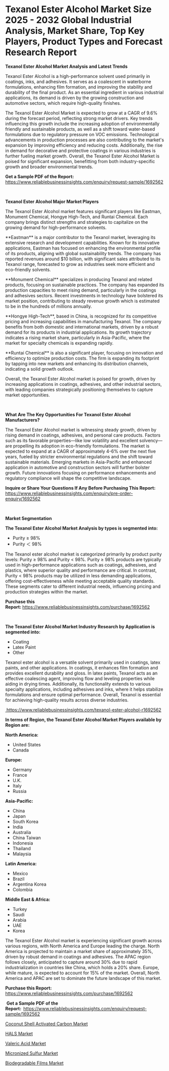 <p><h1>Texanol Ester Alcohol Market Size 2025 - 2032 Global Industrial Analysis, Market Share, Top Key Players, Product Types and Forecast Research Report</h1></p><p><strong>Texanol Ester Alcohol Market Analysis and Latest Trends</strong></p>
<p><p>Texanol Ester Alcohol is a high-performance solvent used primarily in coatings, inks, and adhesives. It serves as a coalescent in waterborne formulations, enhancing film formation, and improving the stability and durability of the final product. As an essential ingredient in various industrial applications, its demand is driven by the growing construction and automotive sectors, which require high-quality finishes. </p><p>The Texanol Ester Alcohol Market is expected to grow at a CAGR of 9.6% during the forecast period, reflecting strong market drivers. Key trends influencing this growth include the increasing adoption of environmentally friendly and sustainable products, as well as a shift toward water-based formulations due to regulatory pressure on VOC emissions. Technological advancements in production processes are also contributing to the market's expansion by improving efficiency and reducing costs. Additionally, the rise in demand for decorative and protective coatings in various industries is further fueling market growth. Overall, the Texanol Ester Alcohol Market is poised for significant expansion, benefitting from both industry-specific growth and broader environmental trends.</p></p>
<p><strong>Get a Sample PDF of the Report:&nbsp;</strong> <a href="https://www.reliablebusinessinsights.com/enquiry/request-sample/1692562?utm_campaign=63&utm_medium=2&utm_source=Github&utm_content=ia&utm_term=02042025&utm_id=texanol-ester-alcohol">https://www.reliablebusinessinsights.com/enquiry/request-sample/1692562</a></p>
<p>&nbsp;</p>
<p><strong>Texanol Ester Alcohol Major Market Players</strong></p>
<p><p>The Texanol Ester Alcohol market features significant players like Eastman, Monument Chemical, Hongye High-Tech, and Runtai Chemical. Each company brings distinct strengths and strategies to capitalize on the growing demand for high-performance solvents.</p><p>**Eastman** is a major contributor to the Texanol market, leveraging its extensive research and development capabilities. Known for its innovative applications, Eastman has focused on enhancing the environmental profile of its products, aligning with global sustainability trends. The company has reported revenues around $10 billion, with significant sales attributed to its Texanol range, forecasted to grow as industries seek more efficient and eco-friendly solvents.</p><p>**Monument Chemical** specializes in producing Texanol and related products, focusing on sustainable practices. The company has expanded its production capacities to meet rising demand, particularly in the coatings and adhesives sectors. Recent investments in technology have bolstered its market position, contributing to steady revenue growth which is estimated to be in the hundreds of millions annually.</p><p>**Hongye High-Tech**, based in China, is recognized for its competitive pricing and increasing capabilities in manufacturing Texanol. The company benefits from both domestic and international markets, driven by a robust demand for its products in industrial applications. Its growth trajectory indicates a rising market share, particularly in Asia-Pacific, where the market for specialty chemicals is expanding rapidly.</p><p>**Runtai Chemical** is also a significant player, focusing on innovation and efficiency to optimize production costs. The firm is expanding its footprint by tapping into new markets and enhancing its distribution channels, indicating a solid growth outlook.</p><p>Overall, the Texanol Ester Alcohol market is poised for growth, driven by increasing applications in coatings, adhesives, and other industrial sectors, with leading companies strategically positioning themselves to capture market opportunities.</p></p>
<p>&nbsp;</p>
<p><strong>What Are The Key Opportunities For Texanol Ester Alcohol Manufacturers?</strong></p>
<p><p>The Texanol Ester Alcohol market is witnessing steady growth, driven by rising demand in coatings, adhesives, and personal care products. Factors such as its favorable properties—like low volatility and excellent solvency—are propelling its adoption in eco-friendly formulations. The market is expected to expand at a CAGR of approximately 4-6% over the next five years, fueled by stricter environmental regulations and the shift toward sustainable materials. Emerging markets in Asia-Pacific and enhanced application in automotive and construction sectors will further bolster growth. Future innovations focusing on performance enhancements and regulatory compliance will shape the competitive landscape.</p></p>
<p><strong>Inquire or Share Your Questions If Any Before Purchasing This Report:</strong> <a href="https://www.reliablebusinessinsights.com/enquiry/pre-order-enquiry/1692562?utm_campaign=63&utm_medium=2&utm_source=Github&utm_content=ia&utm_term=02042025&utm_id=texanol-ester-alcohol">https://www.reliablebusinessinsights.com/enquiry/pre-order-enquiry/1692562</a></p>
<p>&nbsp;</p>
<p><strong>Market Segmentation</strong></p>
<p><strong>The Texanol Ester Alcohol Market Analysis by types is segmented into:</strong></p>
<p><ul><li>Purity ≥ 98%</li><li>Purity ＜ 98%</li></ul></p>
<p><p>The Texanol ester alcohol market is categorized primarily by product purity levels: Purity ≥ 98% and Purity < 98%. Purity ≥ 98% products are typically used in high-performance applications such as coatings, adhesives, and plastics, where superior quality and performance are critical. In contrast, Purity < 98% products may be utilized in less demanding applications, offering cost-effectiveness while meeting acceptable quality standards. These segments cater to different industrial needs, influencing pricing and production strategies within the market.</p></p>
<p><strong>Purchase this Report:&nbsp;</strong><a href="https://www.reliablebusinessinsights.com/purchase/1692562?utm_campaign=63&utm_medium=2&utm_source=Github&utm_content=ia&utm_term=02042025&utm_id=texanol-ester-alcohol">https://www.reliablebusinessinsights.com/purchase/1692562</a></p>
<p>&nbsp;</p>
<p><strong>The Texanol Ester Alcohol Market Industry Research by Application is segmented into:</strong></p>
<p><ul><li>Coating</li><li>Latex Paint</li><li>Other</li></ul></p>
<p><p>Texanol ester alcohol is a versatile solvent primarily used in coatings, latex paints, and other applications. In coatings, it enhances film formation and provides excellent durability and gloss. In latex paints, Texanol acts as an effective coalescing agent, improving flow and leveling properties while aiding in drying times. Additionally, its functionality extends to various specialty applications, including adhesives and inks, where it helps stabilize formulations and ensure optimal performance. Overall, Texanol is essential for achieving high-quality results across diverse industries.</p></p>
<p><a href="https://www.reliablebusinessinsights.com/texanol-ester-alcohol-r1692562?utm_campaign=63&utm_medium=2&utm_source=Github&utm_content=ia&utm_term=02042025&utm_id=texanol-ester-alcohol">&nbsp;https://www.reliablebusinessinsights.com/texanol-ester-alcohol-r1692562</a></p>
<p><strong>In terms of Region, the Texanol Ester Alcohol Market Players available by Region are:</strong></p>
<p>
    <p> <strong> North America: </strong>
        <ul>
            <li>United States</li>
            <li>Canada</li>
        </ul>
        </p> 
    <p> <strong> Europe: </strong>
        <ul>
            <li>Germany</li>
            <li>France</li>
            <li>U.K.</li>
            <li>Italy</li>
            <li>Russia</li>
        </ul>
        </p> 
    <p> <strong> Asia-Pacific: </strong>
        <ul>
            <li>China</li>
            <li>Japan</li>
            <li>South Korea</li>
            <li>India</li>
            <li>Australia</li>
            <li>China Taiwan</li>
            <li>Indonesia</li>
            <li>Thailand</li>
            <li>Malaysia</li>
        </ul>
        </p> 
    <p> <strong> Latin America: </strong>
        <ul>
            <li>Mexico</li>
            <li>Brazil</li>
            <li>Argentina Korea</li>
            <li>Colombia</li>
        </ul>
        </p> 
    <p> <strong> Middle East & Africa: </strong>
        <ul>
            <li>Turkey</li>
            <li>Saudi</li>
            <li>Arabia</li>
            <li>UAE</li>
            <li>Korea</li>
        </ul>
    </p>
    </p>
<p><p>The Texanol Ester Alcohol market is experiencing significant growth across various regions, with North America and Europe leading the charge. North America is projected to maintain a market share of approximately 35%, driven by robust demand in coatings and adhesives. The APAC region follows closely, anticipated to capture around 30% due to rapid industrialization in countries like China, which holds a 20% share. Europe, while mature, is expected to account for 15% of the market. Overall, North America and APAC are set to dominate the future landscape of this market.</p></p>
<p><strong>Purchase this Report: </strong><a href="https://www.reliablebusinessinsights.com/purchase/1692562?utm_campaign=63&utm_medium=2&utm_source=Github&utm_content=ia&utm_term=02042025&utm_id=texanol-ester-alcohol">https://www.reliablebusinessinsights.com/purchase/1692562</a></p>
<p>&nbsp;<strong>Get a Sample PDF of the Report:&nbsp;&nbsp;</strong><a href="https://www.reliablebusinessinsights.com/enquiry/request-sample/1692562?utm_campaign=63&utm_medium=2&utm_source=Github&utm_content=ia&utm_term=02042025&utm_id=texanol-ester-alcohol">https://www.reliablebusinessinsights.com/enquiry/request-sample/1692562</a></p>
<p><strong></strong></p>
<p><p><a href="https://github.com/sokurgleyde/Market-Research-Report-List-1/blob/main/coconut-shell-activated-carbon-market.md?utm_campaign=63&utm_medium=2&utm_source=Github&utm_content=ia&utm_term=02042025&utm_id=texanol-ester-alcohol">Coconut Shell Activated Carbon Market</a></p><p><a href="https://github.com/chlihakwatsi/Market-Research-Report-List-1/blob/main/hals-market.md?utm_campaign=63&utm_medium=2&utm_source=Github&utm_content=ia&utm_term=02042025&utm_id=texanol-ester-alcohol">HALS Market</a></p><p><a href="https://github.com/jemmysolin5k/Market-Research-Report-List-1/blob/main/valeric-acid-market.md?utm_campaign=63&utm_medium=2&utm_source=Github&utm_content=ia&utm_term=02042025&utm_id=texanol-ester-alcohol">Valeric Acid Market</a></p><p><a href="https://github.com/kocssequen/Market-Research-Report-List-1/blob/main/micronized-sulfur-market.md?utm_campaign=63&utm_medium=2&utm_source=Github&utm_content=ia&utm_term=02042025&utm_id=texanol-ester-alcohol">Micronized Sulfur Market</a></p><p><a href="https://github.com/rubiogruis0p/Market-Research-Report-List-1/blob/main/biodegradable-films-market.md?utm_campaign=63&utm_medium=2&utm_source=Github&utm_content=ia&utm_term=02042025&utm_id=texanol-ester-alcohol">Biodegradable Films Market</a></p></p>
